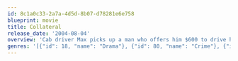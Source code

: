 ```yaml
---
id: 8c1a0c33-2a7a-4d5d-8b07-d78281e6e758
blueprint: movie
title: Collateral
release_date: '2004-08-04'
overview: 'Cab driver Max picks up a man who offers him $600 to drive him around. But the promise of easy money sours when Max realizes his fare is an assassin.'
genres: '[{"id": 18, "name": "Drama"}, {"id": 80, "name": "Crime"}, {"id": 53, "name": "Thriller"}]'
---
```

